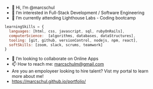 - 👋 Hi, I’m @marcschul
- 👀 I’m interested in Full-Stack Development / Software Engineering
- 🌱 I’m currently attending Lighthouse Labs - Coding bootcamp
```js
learningSkills = {
  languages: [html, css, javascript, sql, rubyOnRails],
  computerScience:  [algorithms, databases, dataStructures],
  tooling: [git, github, versionControl, nodejs, npm, react],
  softSkills: [zoom, slack, scrums, teamwork]
}
```
- 💞️ I’m looking to collaborate on Online Apps
- 📫 How to reach me: marcschulm@gmail.com
- Are you an empoloyeer looking to hire talent? Vist my portal to learn more about me!
- https://marcschul.github.io/portfolio/

<!---
marcschul/marcschul is a ✨ special ✨ repository because its `README.md` (this file) appears on your GitHub profile.
You can click the Preview link to take a look at your changes.
--->
